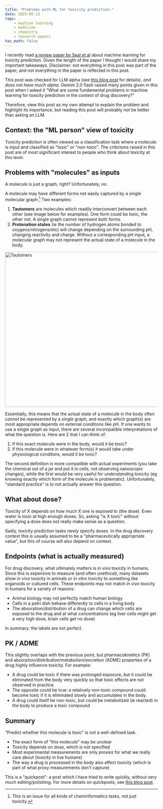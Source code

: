 ```yaml
---
title: "Problems with ML for toxicity prediction."
date: 2025-05-13
tags:
    - machine learning
    - medicine
    - chemistry
    - research papers
has_math: false
---
```


I recently read [a review paper by Seal et
al](https://pubs.acs.org/doi/10.1021/acs.chemrestox.5c00033) about machine
learning for toxicity prediction. Given the length of the paper I thought I
would share my important takeaways. Disclaimer: not everything in this post was
part of the paper, and not everything in the paper is reflected in this post.

<!-- TEASER_END -->

<div class="alert alert-warning">

This post was checked for LLM alpha (see <a
href="/blog/2025-02-24-llm-alpha/">this blog post</a> for details), <i>and does
not have much alpha</i>. Gemini 2.0 flash raised many points given in this post
when I asked it "What are some fundamental problems in machine learning for
toxicity prediction in the context of drug discovery?"

Therefore, view this post as my own attempt to explain the problem and
highlight its importance, but reading this post will probably <i>not</i> be
better than asking an LLM.

</div>

## Context: the "ML person" view of toxicity

Toxicity prediction is often viewed as a classification task where a molecule
is input and classified as "toxic" or "non-toxic". The criticisms raised in
this post are of most significant interest to people who think about toxicity
at this level.

## Problems with "molecules" as inputs

A molecule is just a graph, right? Unfortunately, _no_.

A molecule may have different forms not easily captured by a single molecular
graph.[^everywhere] Two examples:

[^everywhere]: This is an issue for all kinds of cheminformatics tasks, not just toxicity.

1. **Tautomers** are molecules which readily interconvert between each other
   (see image below for examples). One form could be toxic, the other not. A
   single graph cannot represent both forms.
2. **Protonation states** (ie the number of hydrogen atoms bonded to
   oxygens/nitrogens/etc) will change depending on the surrounding pH, changing
   reactivity and charge. Without a corresponding pH input, a molecular graph
   may not represent the actual state of a molecule in the body.

<a title="Example of tautomers. Image by Vaccinationist, Public domain, via Wikimedia Commons" href="https://commons.wikimedia.org/wiki/File:Tautomers.svg"><img width="512" alt="Tautomers" src="https://upload.wikimedia.org/wikipedia/commons/thumb/a/a0/Tautomers.svg/512px-Tautomers.svg.png?20161224141657"></a>

Essentially, this means that the actual state of a molecule in the body often
_cannot_ be represented by a _single_ graph, and exactly which graph(s) are
most appropriate depends on external conditions like pH. If one wants to use a
single graph as input, there are several incompatible interpretations of what
the question is. Here are 2 that I can think of:

1. If this exact molecule were in the body, would it be toxic?
2. If this molecule were in whatever form(s) it would take under physiological
   conditons, would it be toxic?

The second definition is more compatible with actual experiments (you take the
chemical out of a jar and put it in cells, not observing nanoscopic changes),
while the first would be very useful for _understanding_ toxicity (eg knowing
exactly which form of the molecule is problematic). Unfortunately, "standard
practice" is to not actually answer this question.

## What about dose?

Toxicity of X depends on how much X one is exposed to (the dose). Even water is
toxic at high enough doses. So, asking "is X toxic" without specifying a dose
does not really make sense as a question.

Sadly, toxicity prediction tasks _rarely_ specify doses. In the drug discovery
context this is usually assumed to be a "pharmaceutically appropriate value",
but this of course will also depend on context.

## Endpoints (what is actually measured)

For drug discovery, what ultimately matters is _in vivo_ toxicity in humans.
Since this is expensive to measure (and often unethical), many datasets show
_in vivo_ toxicity in animals or _in vitro_ toxicity to something like
organoids or cultured cells. These endpoints may not match _in vivo_ toxicity
in humans for a variety of reasons:

- Animal biology may not perfectly match human biology
- Cells in a petri dish behave differently to cells in a living body
- The absorption/distribution of a drug can change which cells are exposed to
  the drug and at what concentrations (eg liver cells might get a very high
  dose, brain cells get no dose)

In summary: the labels are not perfect.

## PK / ADME

This slightly overlaps with the previous point, but pharmacokinetics (PK) and
absorption/distribution/metabolism/excretion (ADME) properties of a drug highly
influence toxicity. For example:

- A drug could be toxic if there was prolonged exposure, but it could be
  eliminated from the body very quickly so that toxic effects are not observed
  in practice.
- The opposite could be true: a relatively non-toxic compound could become
  toxic if it is eliminated slowly and accumulates in the body.
- A drug could itself be non-toxic, but could be metabolized (ie reacted) in
  the body to produce a toxic compound

## Summary

"Predict whether this molecule is toxic" is not a well-defined task.

- The exact form of "this molecule" may be unclear
- Toxicity depends on dose, which is not specified
- Most experimental measurements are only _proxies_ for what we really care
  about (toxicity in live humans)
- The way a drug is processed in the body also affect toxicity (which is part
  of what proxy measurements don't capture)

<div class="alert alert-info">

This is a "quickpost": a post which I have tried to write quickly, without very
much editing/polishing. For more details on quickposts, see <a
href="/blog/2025-02-11-lowering-quality/">this blog post</a>.

</div>
